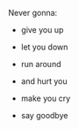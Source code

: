 Never gonna:

- give you up
- let you down
- run around
- and hurt you

- make you cry
- say goodbye

